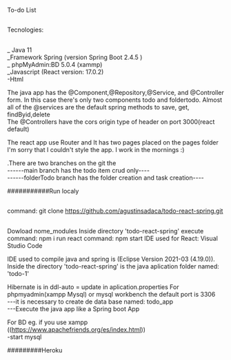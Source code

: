 To-do List
##
Tecnologies:
##
_ Java 11  
_Framework Spring (version Spring Boot 2.4.5 )  
_ phpMyAdmin:BD  5.0.4 (xammp)  
_Javascript (React version: 17.0.2)  
-Html  

The java app has the @Component,@Repository,@Service, and @Controller form.
In this case there's only two components todo and foldertodo.
Almost all of the @services are the default spring methods to save, get, findByid,delete  
The @Controllers have the cors origin type of header on port 3000(react default)

The react app use Router and It has two pages placed on the pages folder  
I'm sorry that I couldn't style the app. I work in the mornings :)  

.There are two branches on the git the  
 ------main branch has the todo item crud only----  
 ------folderTodo branch has the folder creation and task creation----  

###########Run localy
##
command:    git clone https://github.com/agustinsadaca/todo-react-spring.git
##
Dowload nome_modules 
Inside directory 'todo-react-spring'  execute
command:    npm i 
run react command: npm start
IDE used for React: Visual Studio Code

IDE used to compile java and spring is (Eclipse Version 2021-03 (4.19.0)).
Inside the directory 'todo-react-spring' is the java aplication folder named: 'todo-1'

Hibernate is in ddl-auto = update in aplication.properties
For phpmyadmin(xampp Mysql) or mysql workbench the default port is 3306  
---it is necessary to create de data base named: todo_app  
---Execute the java app like a Spring boot App  

For BD eg. if you use xampp ((https://www.apachefriends.org/es/index.html))   
-start mysql



#########Heroku

